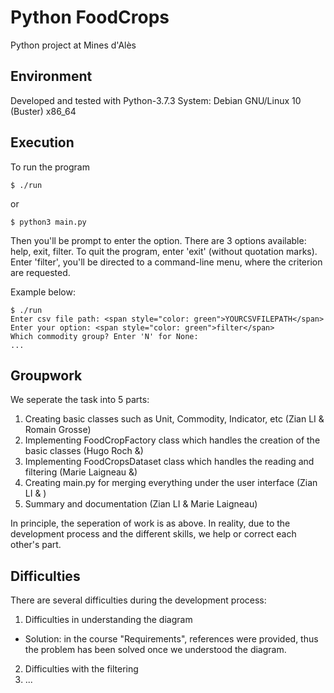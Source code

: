# Python FoodCrops
Python project at Mines d'Alès
## Environment
Developed and tested with Python-3.7.3
System: Debian GNU/Linux 10 (Buster) x86_64
## Execution
To run the program
```
$ ./run
```
or
```
$ python3 main.py
```

Then you'll be prompt to enter the option. There are 3 options available: help, exit, filter.
To quit the program, enter 'exit' (without quotation marks).
Enter 'filter', you'll be directed to a command-line menu, where the criterion are requested.

Example below:

```
$ ./run
Enter csv file path: <span style="color: green">YOURCSVFILEPATH</span>
Enter your option: <span style="color: green">filter</span>
Which commodity group? Enter 'N' for None:
...

```
## Groupwork
We seperate the task into 5 parts:
1. Creating basic classes such as Unit, Commodity, Indicator, etc (Zian LI & Romain Grosse)
2. Implementing FoodCropFactory class which handles the creation of the basic classes (Hugo Roch &)
3. Implementing FoodCropsDataset class which handles the reading and filtering (Marie Laigneau &)
4. Creating main.py for merging everything under the user interface (Zian LI & )
5. Summary and documentation (Zian LI & Marie Laigneau)

In principle, the seperation of work is as above.
In reality, due to the development process and the different skills, we help or correct each other's part.

## Difficulties
There are several difficulties during the development process:
1. Difficulties in understanding the diagram
- Solution: in the course "Requirements", references were provided, thus the problem has been solved once we understood the diagram.
2. Difficulties with the filtering
3. ...


